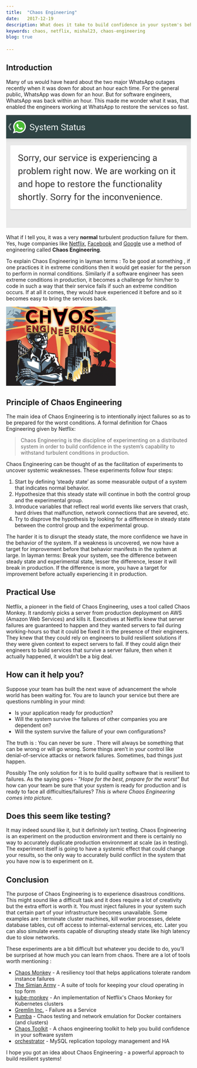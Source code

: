 ```yaml
---
title:  "Chaos Engineering"
date:   2017-12-19 
description: What does it take to build confidence in your system's behaviour while in production? How do companies like Netflix, Google and Twilio find unknown weaknesses in their production systems?
keywords: chaos, netflix, mishal23, chaos-engineering
blog: true

---
```


## Introduction

Many of us would have heard about the two major WhatsApp outages recently when it was down for about an hour each time. For the general public, WhatsApp was down for an hour. But for software engineers, WhatsApp was back within an hour. This made me wonder what it was, that enabled the engineers working at WhatsApp to restore the services so fast.

![WhatsApp Outage](./images/whatsapp-outage.png)

What if I tell you, it was a very **normal** turbulent production failure for them. Yes, huge companies like [Netflix](https://www.netflix.com/in/), [Facebook](https://www.facebook.com/) and [Google](https://www.google.co.in/) use a method of engineering called **Chaos Engineering**.

To explain Chaos Engineering in layman terms :
To be good at something , if one practices it in extreme conditions then it would get easier for the person to perform in normal conditions. Similarly if a software engineer has seen extreme conditions in production, it becomes a challenge for him/her to code in such a way that their service fails if such an extreme condition occurs. If at all it comes, they would have experienced it before and so it becomes easy to bring the services back.

![Chaos Engineering](./images/chaos-engineering.png)

## Principle of Chaos Engineering

The main idea of Chaos Engineering is to intentionally inject failures so as to be prepared for the worst conditions.
A formal definition for Chaos Engineering given by Netflix:
> Chaos Engineering is the discipline of experimenting on a distributed system in order to build confidence in the system’s capability to withstand turbulent conditions in production.

Chaos Engineering can be thought of as the facilitation of experiments to uncover systemic weaknesses. These experiments follow four steps:

1. Start by defining ‘steady state’ as some measurable output of a system that indicates normal behavior.
2. Hypothesize that this steady state will continue in both the control group and the experimental group.
3. Introduce variables that reflect real world events like servers that crash, hard drives that malfunction, network connections that are severed, etc.
4. Try to disprove the hypothesis by looking for a difference in steady state between the control group and the experimental group.

The harder it is to disrupt the steady state, the more confidence we have in the behavior of the system. If a weakness is uncovered, we now have a target for improvement before that behavior manifests in the system at large.
In layman terms: Break your system, see the difference between steady state and experimental state, lesser the difference, lesser it will break in production. If the difference is more, you have a target for improvement before actually experiencing it in production.
	
## Practical Use

Netflix, a pioneer in the field of Chaos Engineering, uses a tool called Chaos Monkey. It randomly picks a server from production deployment on AWS (Amazon Web Services) and kills it. Executives at Netflix knew that server failures are guaranteed to happen and they wanted servers to fail during working-hours so that it could be fixed it in the presence of their engineers. They knew that they could rely on engineers to build resilient solutions if they were given context to expect servers to fail. If they could align their engineers to build services that survive a server failure, then when it actually happened, it wouldn’t be a big deal.

## How can it help you?

Suppose your team has built the next wave of advancement the whole world has been waiting for. You are to launch your service but there are questions rumbling in your mind:

* Is your application ready for production?
* Will the system survive the failures of other companies you are dependent on?
* Will the system survive the failure of your own configurations?

The truth is : You can never be sure . There will always be something that can be wrong or will go wrong. Some things aren’t in your control like denial-of-service attacks or network failures. Sometimes, bad things just happen.

Possibly The only solution for it is to build quality software that is resilient to failures. As the saying goes - *"Hope for the best, prepare for the worst"*
But how can your team be sure that your system is ready for production and is ready to face all difficulties/failures? *This is where Chaos Engineering comes into picture.*

## Does this seem like testing?

It may indeed sound like it, but it definitely isn’t testing. Chaos Engineering is an experiment on the production environment and there is certainly no way to accurately duplicate production environment at scale (as in testing). The experiment itself is going to have a systemic effect that could change your results, so the only way to accurately build conflict in the system that you have now is to experiment on it.

## Conclusion

The purpose of Chaos Engineering is to experience disastrous conditions. This might sound like a difficult task and it does require a lot of creativity but the extra effort is worth it. You must inject failures in your system such that certain part of your infrastructure becomes unavailable. Some examples are : terminate cluster machines, kill worker processes, delete database tables, cut off access to internal-external services, etc. Later you can also simulate events capable of disrupting steady state like high latency due to slow networks.

These experiments are a bit difficult but whatever you decide to do, you’ll be surprised at how much you can learn from chaos.
There are a lot of tools worth mentioning :

* [Chaos Monkey](https://github.com/Netflix/chaosmonkey) - A resiliency tool that helps applications tolerate random instance failures
* [The Simian Army](https://github.com/Netflix/SimianArmy) - A suite of tools for keeping your cloud operating in top form
* [kube-monkey](https://github.com/asobti/kube-monkey) - An implementation of Netflix's Chaos Monkey for Kubernetes clusters
* [Gremlin Inc.](https://www.gremlin.com/) - Failure as a Service
* [Pumba](https://github.com/alexei-led/pumba) - Chaos testing and network emulation for Docker containers (and clusters)
* [Chaos Toolkit](https://github.com/chaostoolkit/chaostoolkit) - A chaos engineering toolkit to help you build confidence in your software system
* [orchestrator](https://github.com/github/orchestrator) - MySQL replication topology management and HA

I hope you got an idea about Chaos Engineering - a powerful approach to build resilient systems!

<!-- You’ll find this post in your `_posts` directory. Go ahead and edit it and re-build the site to see your changes. You can rebuild the site in many different ways, but the most common way is to run `jekyll serve`, which launches a web server and auto-regenerates your site when a file is updated.

To add new posts, simply add a file in the `_posts` directory that follows the convention `YYYY-MM-DD-name-of-post.ext` and includes the necessary front matter. Take a look at the source for this post to get an idea about how it works.

Jekyll also offers powerful support for code snippets:

{% highlight ruby %}
def print_hi(name)
  puts "Hi, #{name}"
end
print_hi('Tom')
#=> prints 'Hi, Tom' to STDOUT.
{% endhighlight %}

Check out the [Jekyll docs][jekyll-docs] for more info on how to get the most out of Jekyll. File all bugs/feature requests at [Jekyll’s GitHub repo][jekyll-gh]. If you have questions, you can ask them on [Jekyll Talk][jekyll-talk].

[jekyll-docs]: https://jekyllrb.com/docs/home
[jekyll-gh]:   https://github.com/jekyll/jekyll
[jekyll-talk]: https://talk.jekyllrb.com/
 -->